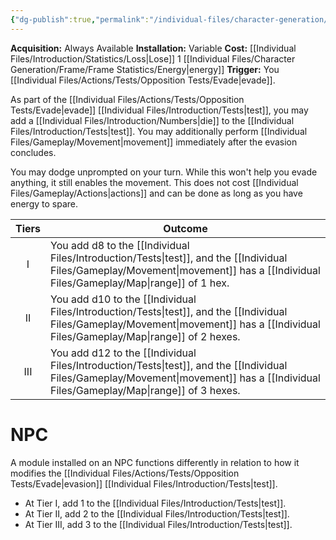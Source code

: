 ```yaml
---
{"dg-publish":true,"permalink":"/individual-files/character-generation/expansion-modules/variable-tier/dodge-module/"}
---
```


**Acquisition:** Always Available
**Installation:** Variable
**Cost:** [[Individual Files/Introduction/Statistics/Loss\|Lose]] 1 [[Individual Files/Character Generation/Frame/Frame Statistics/Energy\|energy]]
**Trigger:** You [[Individual Files/Actions/Tests/Opposition Tests/Evade\|evade]].

As part of the [[Individual Files/Actions/Tests/Opposition Tests/Evade\|evade]] [[Individual Files/Introduction/Tests\|test]], you may add a [[Individual Files/Introduction/Numbers\|die]] to the [[Individual Files/Introduction/Tests\|test]]. You may additionally perform [[Individual Files/Gameplay/Movement\|movement]] immediately after the evasion concludes. 

You may dodge unprompted on your turn. While this won't help you evade anything, it still enables the movement. This does not cost [[Individual Files/Gameplay/Actions\|actions]] and can be done as long as you have energy to spare.


| Tiers | Outcome                                                                                             |
| :---: | --------------------------------------------------------------------------------------------------- |
|   I   | You add d8 to the [[Individual Files/Introduction/Tests\|test]], and the [[Individual Files/Gameplay/Movement\|movement]] has a [[Individual Files/Gameplay/Map\|range]] of 1 hex.    |
|  II   | You add d10 to the [[Individual Files/Introduction/Tests\|test]], and the [[Individual Files/Gameplay/Movement\|movement]] has a [[Individual Files/Gameplay/Map\|range]] of 2 hexes. |
|  III  | You add d12 to the [[Individual Files/Introduction/Tests\|test]], and the [[Individual Files/Gameplay/Movement\|movement]] has a [[Individual Files/Gameplay/Map\|range]] of 3 hexes. |

# NPC
A module installed on an NPC functions differently in relation to how it modifies the [[Individual Files/Actions/Tests/Opposition Tests/Evade\|evasion]] [[Individual Files/Introduction/Tests\|test]].
* At Tier I, add 1 to the [[Individual Files/Introduction/Tests\|test]].
* At Tier II, add 2 to the [[Individual Files/Introduction/Tests\|test]].
* At Tier III, add 3 to the [[Individual Files/Introduction/Tests\|test]].